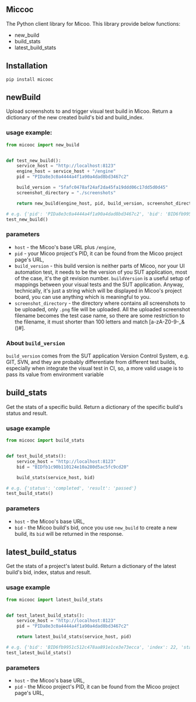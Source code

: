Miccoc
---
The Python client library for Micoo. This library provide below functions:

- new_build
- build_stats
- latest_build_stats

## Installation
```commandline
pip install micooc
```

## newBuild
Upload screenshots to and trigger visual test build in Micoo.
Return a dictionary of the new created build's bid and build_index.

### usage example:
```python
from micooc import new_build


def test_new_build():
    service_host = "http://localhost:8123"
    engine_host = service_host + "/engine"
    pid = "PIDa8e3c0a4444a4f1a90a4dad8bd3467c2"

    build_version = "5fafc0478af24af2da45fa19ddd06c17dd5d0d45"
    screenshot_directory = "./screenshots"

    return new_build(engine_host, pid, build_version, screenshot_directory)

# e.g. {'pid': 'PIDa8e3c0a4444a4f1a90a4dad8bd3467c2', 'bid': 'BID6fb9951c512c478aa891e1ce3e73ecca', 'build_index': 22}
test_new_build() 
```

### parameters
* `host` - the Micoo's base URL plus `/engine`,
* `pid` - your Micoo project's PID, it can be found from the Micoo project page's URL,
* `build_version` - this build version is neither parts of Micoo, nor your UI automation test, it needs to be the version of you SUT application, most of the case, it's the git revision number. `buildVersion` is a useful setup of mappings between your visual tests and the SUT application. Anyway, technically, it's just a string which will be displayed in Micoo's project board, you can use anything which is meaningful to you.
* `screenshot_directory` - the directory where contains all screenshots to be uploaded, only `.png` file will be uploaded. All the uploaded screenshot filename becomes the test case name, so there are some restriction to the filename, it must shorter than 100 letters and match [a-zA-Z0-9-_&()#].

### About `build_version`
`build_version` comes from the SUT application Version Control System, e.g. GIT, SVN, and they are probably differentiate from different test builds, especially when integrate the visual test in CI, so, a more valid usage is to pass its value from environment variable

## build_stats
Get the stats of a specific build.
Return a dictionary of the specific build's status and result.

### usage example

```python
from micooc import build_stats


def test_build_stats():
    service_host = "http://localhost:8123"
    bid = "BIDfb1c90b110124e10a280d5ac5fc9cd20"

    build_stats(service_host, bid)

# e.g. {'status': 'completed', 'result': 'passed'}
test_build_stats()
```

### parameters

* `host` - the Micoo's base URL,
* `bid` - the Micoo build's bid, once you use `new_build` to create a new build, its `bid` will be returned in the response.


## latest_build_status
Get the stats of a project's latest build.
Return a dictionary of the latest build's bid, index, status and result.

### usage example

```python
from micooc import latest_build_stats


def test_latest_build_stats():
    service_host = "http://localhost:8123"
    pid = "PIDa8e3c0a4444a4f1a90a4dad8bd3467c2"

    return latest_build_stats(service_host, pid)

# e.g. {'bid': 'BID6fb9951c512c478aa891e1ce3e73ecca', 'index': 22, 'status': 'processing', 'result': 'undetermined'}
test_latest_build_stats()
```
### parameters

* `host` - the Micoo's base URL,
* `pid` - the Micoo project's PID, it can be found from the Micoo project page's URL,
